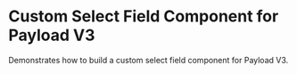 # Custom Select Field Component for Payload V3

Demonstrates how to build a custom select field component for Payload V3.
